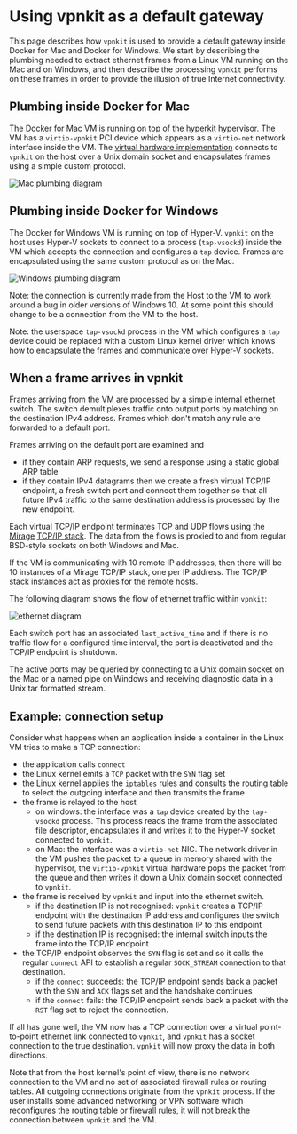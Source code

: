 # Using vpnkit as a default gateway

This page describes how `vpnkit` is used to provide a default gateway inside Docker
for Mac and Docker for Windows. We start by describing the
plumbing needed to extract ethernet frames from a Linux VM running on the Mac
and on Windows, and then describe the processing `vpnkit` performs on these
frames in order to provide the illusion of true Internet connectivity.

## Plumbing inside Docker for Mac

The Docker for Mac VM is running on top of the [hyperkit](https://github.com/moby/hyperkit)
hypervisor. The VM has a `virtio-vpnkit` PCI device which appears as a `virtio-net`
network interface inside the VM. The
[virtual hardware implementation](https://github.com/moby/hyperkit/blob/master/src/lib/pci_virtio_net_vpnkit.c) connects to
`vpnkit` on the host over a Unix domain socket and encapsulates frames using a
simple custom protocol.

![Mac plumbing diagram](http://moby.github.io/vpnkit/mac.png)

## Plumbing inside Docker for Windows

The Docker for Windows VM is running on top of Hyper-V. `vpnkit` on the host
uses Hyper-V sockets to connect to a process (`tap-vsockd`) inside the VM which accepts the
connection and configures a `tap` device. Frames are encapsulated using the
same custom protocol as on the Mac.

![Windows plumbing diagram](http://moby.github.io/vpnkit/win.png)

Note: the connection is currently made from the Host to the VM to work around
a bug in older versions of Windows 10. At some point this should change to be
a connection from the VM to the host.

Note: the userspace `tap-vsockd` process in the VM which configures a `tap` device could be
replaced with a custom Linux kernel driver which knows how to encapsulate the
frames and communicate over Hyper-V sockets.

## When a frame arrives in vpnkit

Frames arriving from the VM are processed by a simple internal ethernet switch.
The switch demultiplexes traffic onto output ports by matching on the destination
IPv4 address. Frames which don't match any rule are forwarded to a default port.

Frames arriving on the default port are examined and

- if they contain ARP requests, we send a response using a static global ARP
  table
- if they contain IPv4 datagrams then we create a fresh virtual TCP/IP endpoint, a fresh
  switch port and connect them together so that all future IPv4 traffic to the
  same destination address is processed by the new endpoint.

Each virtual TCP/IP endpoint terminates TCP and UDP flows using the
[Mirage](https://openmirage.io/) [TCP/IP stack](https://github.com/mirage/mirage-tcpip).
The data from the flows is proxied to and from regular BSD-style sockets on
both Windows and Mac.

If the VM is communicating with 10 remote IP addresses, then there will be 10
instances of a Mirage TCP/IP stack, one per IP address. The TCP/IP stack
instances act as proxies for the remote hosts.

The following diagram shows the flow of ethernet traffic within `vpnkit`:

![ethernet diagram](http://moby.github.io/vpnkit/ethernet.png)

Each switch port has an associated `last_active_time` and if there is no traffic
flow for a configured time interval, the port is deactivated and the TCP/IP
endpoint is shutdown.

The active ports may be queried by connecting to a Unix domain socket on the Mac
or a named pipe on Windows and receiving diagnostic data in a Unix tar formatted
stream.


## Example: connection setup

Consider what happens when an application inside a container in the Linux VM
tries to make a TCP connection:

- the application calls `connect`
- the Linux kernel emits a `TCP` packet with the `SYN` flag set
- the Linux kernel applies the `iptables` rules and consults
  the routing table to select the outgoing interface and then transmits the frame
- the frame is relayed to the host
  - on windows: the interface was a `tap` device created by the `tap-vsockd`
    process. This process reads the frame from the associated file descriptor,
    encapsulates it and writes it to the Hyper-V socket connected to `vpnkit`.
  - on Mac: the interface was a `virtio-net` NIC. The network driver in the VM pushes
    the packet to a queue in memory shared with the hypervisor, the `virtio-vpnkit`
    virtual hardware pops the packet from the queue and then writes it down a
    Unix domain socket connected to `vpnkit`.
- the frame is received by `vpnkit` and input into the ethernet switch.
  - if the destination IP is not recognised: `vpnkit` creates a TCP/IP endpoint
    with the destination IP address and configures the switch to send future
    packets with this destination IP to this endpoint
  - if the destination IP is recognised: the internal switch inputs the frame
    into the TCP/IP endpoint
- the TCP/IP endpoint observes the `SYN` flag is set and so it calls the regular
  `connect` API to establish a regular `SOCK_STREAM` connection to that destination.
  - if the `connect` succeeds: the TCP/IP endpoint sends back a packet with the
    `SYN` and `ACK` flags set and the handshake continues
  - if the `connect` fails: the TCP/IP endpoint sends back a packet with the
    `RST` flag set to reject the connection.

If all has gone well, the VM now has a TCP connection over a virtual point-to-point
ethernet link connected to `vpnkit`, and `vpnkit` has a socket connection to
the true destination. `vpnkit` will now proxy the data in both directions.

Note that from the host kernel's point of view, there is no network connection
to the VM and no set of associated firewall rules or routing tables. All outgoing
connections originate from the `vpnkit` process. If the user installs some
advanced networking or VPN software which reconfigures the routing table or
firewall rules, it will not break the connection between `vpnkit` and the VM.
